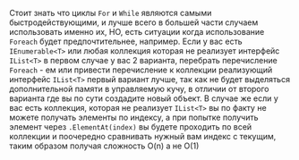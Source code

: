 Стоит знать что циклы `For` и `While` являются самыми быстродействующими, и лучше всего в большей части случаем использовать именно их, НО, есть ситуации когда использование `Foreach` будет предпочтительнее, например.
Если у вас есть `IEnumerable<T>` или любая коллекция которая не реализует интерфейс `IList<T>` в первом случае у вас 2 варианта, перебрать перечисление `Foreach` - ем или привести перечисление к коллекции реализующий интерфейс `IList<T>` первый вариант лучше, так как не будет выделяться дополнительной памяти в управляемую кучу, в отличии от второго варианта где вы по сути создадите новый объект.
В случае же если у вас есть коллекция, которая не реализует `IList<T>` вы по факту не можете получать элементы по индексу, а при попытке получить элемент через `.ElementAt(index)` вы будете проходить по всей коллекции и поочередно сравнивать нужный вам индекс с текущим, таким образом получая сложность O(n) а не O(1)